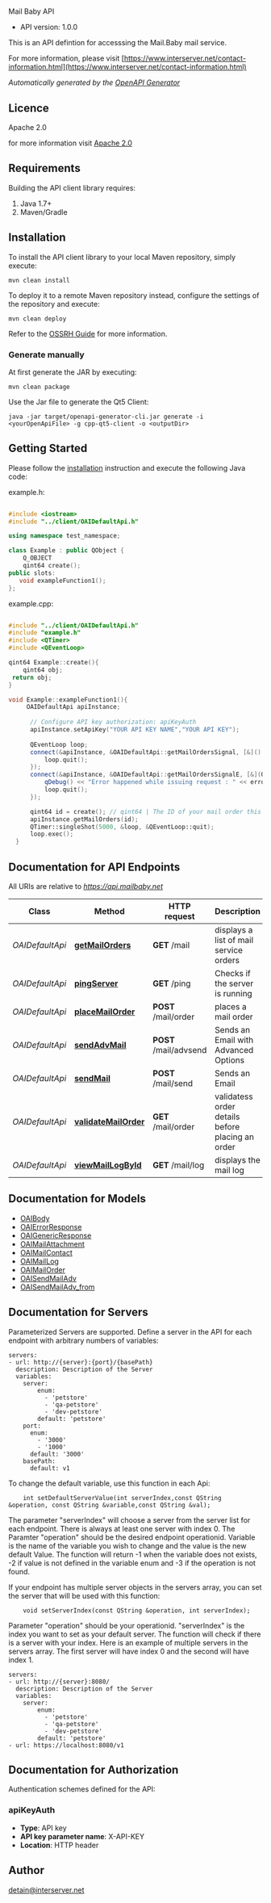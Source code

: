 # 

Mail Baby API

- API version: 1.0.0

This is an API defintion for accesssing the Mail.Baby mail service.

  For more information, please visit [https://www.interserver.net/contact-information.html](https://www.interserver.net/contact-information.html)

*Automatically generated by the [OpenAPI Generator](https://openapi-generator.tech)*

## Licence

Apache 2.0

for more information visit [Apache 2.0](http://www.apache.org/licenses/LICENSE-2.0.html)

## Requirements

Building the API client library requires:

1. Java 1.7+
2. Maven/Gradle

## Installation

To install the API client library to your local Maven repository, simply execute:

```shell
mvn clean install
```

To deploy it to a remote Maven repository instead, configure the settings of the repository and execute:

```shell
mvn clean deploy
```

Refer to the [OSSRH Guide](http://central.sonatype.org/pages/ossrh-guide.html) for more information.

### Generate manually

At first generate the JAR by executing:

```shell
mvn clean package
```

Use the Jar file to generate the Qt5 Client:

```shell
java -jar target/openapi-generator-cli.jar generate -i <yourOpenApiFile> -g cpp-qt5-client -o <outputDir>
```

## Getting Started

Please follow the [installation](#installation) instruction and execute the following Java code:

example.h:

```c++

#include <iostream>
#include "../client/OAIDefaultApi.h"

using namespace test_namespace;

class Example : public QObject {
    Q_OBJECT
    qint64 create();
public slots:
   void exampleFunction1();
};

```
example.cpp:

```c++

#include "../client/OAIDefaultApi.h"
#include "example.h"
#include <QTimer>
#include <QEventLoop> 

qint64 Example::create(){
    qint64 obj;
 return obj;
}

void Example::exampleFunction1(){
     OAIDefaultApi apiInstance;
     
      // Configure API key authorization: apiKeyAuth
      apiInstance.setApiKey("YOUR API KEY NAME","YOUR API KEY");
        
      QEventLoop loop;
      connect(&apiInstance, &OAIDefaultApi::getMailOrdersSignal, [&]() {
          loop.quit();
      });
      connect(&apiInstance, &OAIDefaultApi::getMailOrdersSignalE, [&](QNetworkReply::NetworkError, QString error_str) {
          qDebug() << "Error happened while issuing request : " << error_str;
          loop.quit();
      });

      qint64 id = create(); // qint64 | The ID of your mail order this will be sent through.
      apiInstance.getMailOrders(id);
      QTimer::singleShot(5000, &loop, &QEventLoop::quit);
      loop.exec();
  }

```

## Documentation for API Endpoints

All URIs are relative to *https://api.mailbaby.net*

Class | Method | HTTP request | Description
------------ | ------------- | ------------- | -------------
*OAIDefaultApi* | [**getMailOrders**](OAIDefaultApi.md#getMailOrders) | **GET** /mail | displays a list of mail service orders
*OAIDefaultApi* | [**pingServer**](OAIDefaultApi.md#pingServer) | **GET** /ping | Checks if the server is running
*OAIDefaultApi* | [**placeMailOrder**](OAIDefaultApi.md#placeMailOrder) | **POST** /mail/order | places a mail order
*OAIDefaultApi* | [**sendAdvMail**](OAIDefaultApi.md#sendAdvMail) | **POST** /mail/advsend | Sends an Email with Advanced Options
*OAIDefaultApi* | [**sendMail**](OAIDefaultApi.md#sendMail) | **POST** /mail/send | Sends an Email
*OAIDefaultApi* | [**validateMailOrder**](OAIDefaultApi.md#validateMailOrder) | **GET** /mail/order | validatess order details before placing an order
*OAIDefaultApi* | [**viewMailLogById**](OAIDefaultApi.md#viewMailLogById) | **GET** /mail/log | displays the mail log


## Documentation for Models

 - [OAIBody](OAIBody.md)
 - [OAIErrorResponse](OAIErrorResponse.md)
 - [OAIGenericResponse](OAIGenericResponse.md)
 - [OAIMailAttachment](OAIMailAttachment.md)
 - [OAIMailContact](OAIMailContact.md)
 - [OAIMailLog](OAIMailLog.md)
 - [OAIMailOrder](OAIMailOrder.md)
 - [OAISendMailAdv](OAISendMailAdv.md)
 - [OAISendMailAdv_from](OAISendMailAdv_from.md)


## Documentation for Servers

Parameterized Servers are supported. Define a server in the API for each endpoint with arbitrary numbers of variables: 

```
servers:
- url: http://{server}:{port}/{basePath}
  description: Description of the Server
  variables:
    server:
        enum:
          - 'petstore'
          - 'qa-petstore'
          - 'dev-petstore'
        default: 'petstore'
    port:
      enum:
        - '3000'
        - '1000'
      default: '3000'
    basePath:
      default: v1
```
To change the default variable, use this function in each Api:
```
    int setDefaultServerValue(int serverIndex,const QString &operation, const QString &variable,const QString &val);
```
The parameter "serverIndex" will choose a server from the server list for each endpoint. There is always at least one server with index 0. The Paramter "operation" should be the desired endpoint operationid. 
Variable is the name of the variable you wish to change and the value is the new default Value.
The function will return -1 when the variable does not exists, -2 if value is not defined in the variable enum and -3 if the operation is not found.

If your endpoint has multiple server objects in the servers array, you can set the server that will be used with this function:
```
    void setServerIndex(const QString &operation, int serverIndex);
```
Parameter "operation" should be your operationid. "serverIndex" is the index you want to set as your default server. The function will check if there is a server with your index.
Here is an example of multiple servers in the servers array. The first server will have index 0 and the second will have index 1.
```
servers:
- url: http://{server}:8080/
  description: Description of the Server
  variables:
    server:
        enum:
          - 'petstore'
          - 'qa-petstore'
          - 'dev-petstore'
        default: 'petstore'
- url: https://localhost:8080/v1
```


## Documentation for Authorization

Authentication schemes defined for the API:
### apiKeyAuth


- **Type**: API key
- **API key parameter name**: X-API-KEY
- **Location**: HTTP header


## Author

detain@interserver.net

